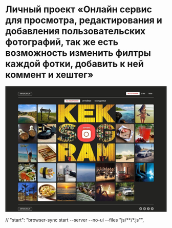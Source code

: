 # Личный проект «Онлайн сервис для просмотра, редактирования и добавления пользовательских фотографий, так же есть возможность изменить филтры каждой фотки, добавить к ней коммент и хештег»

![Alt text](keksobooking-picture-new.jpg)

// "start": "browser-sync start --server --no-ui --files \"js/**/*.js\"",
